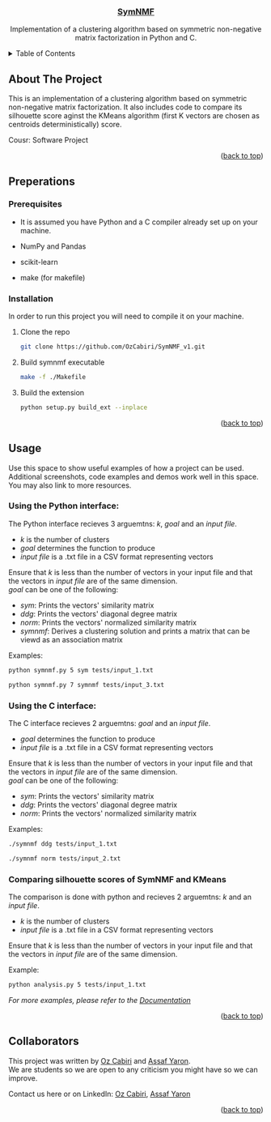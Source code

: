 <a id="readme-top"></a>

<br/>
<div align="center">
<h3 align="center"><a href="https://github.com/OzCabiri/SymNMF_v1">SymNMF</a></h3>
  <p align="center">
    Implementation of a clustering algorithm based on symmetric non-negative matrix factorization in Python and C.
  </p>
</div>


<details>
  <summary>Table of Contents</summary>
  <ol>
    <li>
      <a href="#about-the-project">About</a>
    </li>
    <li>
      <a href="#preperations">Preperations</a>
      <ul>
        <li><a href="#prerequisites">Prerequisites</a></li>
        <li><a href="#installation">Installation</a></li>
      </ul>
    </li>
    <li><a href="#usage">Usage</a></li>
    <li><a href="#collaborators">Collaborators</a></li>
  </ol>
</details>


## About The Project
This is an implementation of a clustering algorithm based on symmetric non-negative matrix factorization.
It also includes code to compare its silhouette score aginst the KMeans algorithm (first K vectors are chosen as centroids deterministically) score.

Cousr: Software Project
<p align="right">(<a href="#readme-top">back to top</a>)</p>

## Preperations

### Prerequisites

* It is assumed you have Python and a C compiler already set up on your machine.

* NumPy and Pandas

* scikit-learn

* make (for makefile)


### Installation
In order to run this project you will need to compile it on your machine.

1. Clone the repo
   ```sh
   git clone https://github.com/OzCabiri/SymNMF_v1.git
   ```
2. Build symnmf executable
   ```sh
   make -f ./Makefile
   ```
3. Build the extension
   ```sh
   python setup.py build_ext --inplace
   ```

<p align="right">(<a href="#readme-top">back to top</a>)</p>


## Usage

Use this space to show useful examples of how a project can be used. Additional screenshots, code examples and demos work well in this space. You may also link to more resources.

### Using the Python interface:
The Python interface recieves 3 arguemtns: _k_, _goal_ and an _input file_.
* _k_ is the number of clusters
* _goal_ determines the function to produce
* _input file_ is a .txt file in a CSV format representing vectors

Ensure that _k_ is less than the number of vectors in your input file and that the vectors in _input file_ are of the same dimension.<br/>
_goal_ can be one of the following:
* _sym_: Prints the vectors' similarity matrix
* _ddg_: Prints the vectors' diagonal degree matrix
* _norm_: Prints the vectors' normalized similarity matrix
* _symnmf_: Derives a clustering solution and prints a matrix that can be viewd as an association matrix

Examples:
```sh
python symnmf.py 5 sym tests/input_1.txt
```
```sh
python symnmf.py 7 symnmf tests/input_3.txt
```
### Using the C interface:
The C interface recieves 2 arguemtns: _goal_ and an _input file_.
* _goal_ determines the function to produce
* _input file_ is a .txt file in a CSV format representing vectors

Ensure that _k_ is less than the number of vectors in your input file and that the vectors in _input file_ are of the same dimension.<br/>
_goal_ can be one of the following:
* _sym_: Prints the vectors' similarity matrix
* _ddg_: Prints the vectors' diagonal degree matrix
* _norm_: Prints the vectors' normalized similarity matrix

Examples:
```sh
./symnmf ddg tests/input_1.txt
```
```sh
./symnmf norm tests/input_2.txt
```

### Comparing silhouette scores of SymNMF and KMeans
The comparison is done with python and recieves 2 arguemtns: _k_ and an _input file_.
* _k_ is the number of clusters
* _input file_ is a .txt file in a CSV format representing vectors

Ensure that _k_ is less than the number of vectors in your input file and that the vectors in _input file_ are of the same dimension.<br/>

Example:
```sh
python analysis.py 5 tests/input_1.txt
```

_For more examples, please refer to the [Documentation](https://github.com/OzCabiri/SymNMF_v1/blob/main/tests/test_readme.txt)_

<p align="right">(<a href="#readme-top">back to top</a>)</p>


## Collaborators

This project was written by [Oz Cabiri](https://github.com/OzCabiri) and [Assaf Yaron](https://github.com/assafyaron).<br/>
We are students so we are open to any criticism you might have so we can improve.

Contact us here or on LinkedIn: [Oz Cabiri](https://linkedin.com/in/oz-cabiri), [Assaf Yaron](https://www.linkedin.com/in/assafyaron/)

<p align="right">(<a href="#readme-top">back to top</a>)</p>